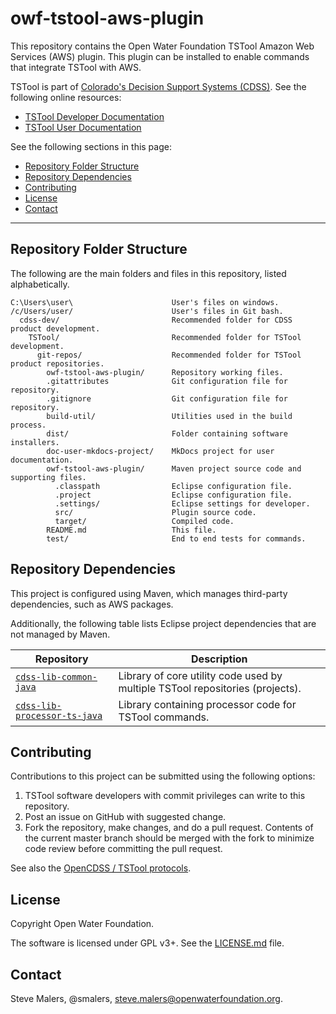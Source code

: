 # owf-tstool-aws-plugin #

This repository contains the Open Water Foundation TSTool Amazon Web Services (AWS) plugin.
This plugin can be installed to enable commands that integrate TSTool with AWS.

TSTool is part of [Colorado's Decision Support Systems (CDSS)](https://www.colorado.gov/cdss).
See the following online resources:

* [TSTool Developer Documentation](https://opencdss.state.co.us/tstool/latest/doc-dev/)
* [TSTool User Documentation](https://opencdss.state.co.us/tstool/latest/doc-user/)

See the following sections in this page:

* [Repository Folder Structure](#repository-folder-structure)
* [Repository Dependencies](#repository-dependencies)
* [Contributing](#contributing)
* [License](#license)
* [Contact](#contact)

-----

## Repository Folder Structure ##

The following are the main folders and files in this repository, listed alphabetically.

```
C:\Users\user\                      User's files on windows.
/c/Users/user/                      User's files in Git bash.
  cdss-dev/                         Recommended folder for CDSS product development.
    TSTool/                         Recommended folder for TSTool development.
      git-repos/                    Recommended folder for TSTool product repositories.
        owf-tstool-aws-plugin/      Repository working files.
        .gitattributes              Git configuration file for repository.
        .gitignore                  Git configuration file for repository.
        build-util/                 Utilities used in the build process.
        dist/                       Folder containing software installers.
        doc-user-mkdocs-project/    MkDocs project for user documentation.
        owf-tstool-aws-plugin/      Maven project source code and supporting files.
          .classpath                Eclipse configuration file.
          .project                  Eclipse configuration file.
          .settings/                Eclipse settings for developer.
          src/                      Plugin source code.
          target/                   Compiled code.
        README.md                   This file.
        test/                       End to end tests for commands.
```

## Repository Dependencies ##

This project is configured using Maven, which manages third-party dependencies, such as AWS packages.

Additionally, the following table lists Eclipse project dependencies that are not managed by Maven.

|**Repository**|**Description**|
|------------------------------------------------------------------------------------------|----------------------------------------------------|
|[`cdss-lib-common-java`](https://github.com/OpenCDSS/cdss-lib-common-java)                |Library of core utility code used by multiple TSTool repositories (projects).|
|[`cdss-lib-processor-ts-java`](https://github.com/OpenCDSS/cdss-lib-processor-ts-java)    |Library containing processor code for TSTool commands.|

## Contributing ##

Contributions to this project can be submitted using the following options:

1. TSTool software developers with commit privileges can write to this repository.
2. Post an issue on GitHub with suggested change.
3. Fork the repository, make changes, and do a pull request.
   Contents of the current master branch should be merged with the fork to minimize
   code review before committing the pull request.

See also the [OpenCDSS / TSTool protocols](http://learn.openwaterfoundation.org/cdss-website-opencdss/tstool/tstool/).

## License ##

Copyright Open Water Foundation.

The software is licensed under GPL v3+. See the [LICENSE.md](LICENSE.md) file.

## Contact ##

Steve Malers, @smalers, steve.malers@openwaterfoundation.org.
